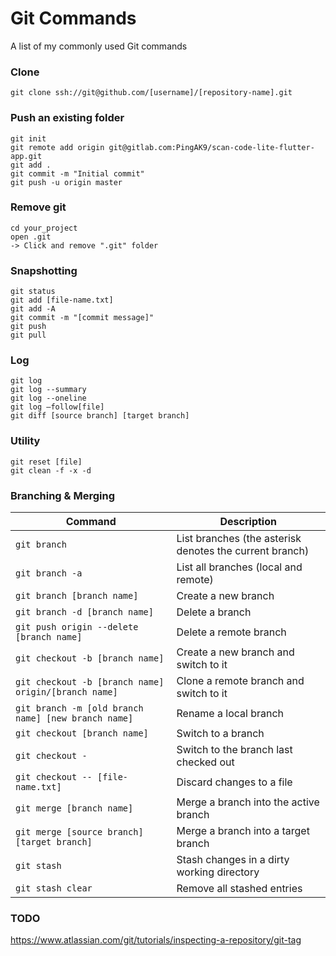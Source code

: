 # Git Commands
A list of my commonly used Git commands



### Clone

	git clone ssh://git@github.com/[username]/[repository-name].git

### Push an existing folder

	git init
	git remote add origin git@gitlab.com:PingAK9/scan-code-lite-flutter-app.git
	git add .
	git commit -m "Initial commit"
	git push -u origin master
    
### Remove git
	
    cd your_project
    open .git
    -> Click and remove ".git" folder

### Snapshotting

	git status
	git add [file-name.txt]
	git add -A
	git commit -m "[commit message]"
	git push
	git pull

### Log

    git log
    git log --summary
    git log --oneline
    git log –follow[file]  
    git diff [source branch] [target branch]
    
### Utility

	git reset [file]  
	git clean -f -x -d
    

### Branching & Merging

| Command | Description |
| ------- | ----------- |
| `git branch` | List branches (the asterisk denotes the current branch) |
| `git branch -a` | List all branches (local and remote) |
| `git branch [branch name]` | Create a new branch |
| `git branch -d [branch name]` | Delete a branch |
| `git push origin --delete [branch name]` | Delete a remote branch |
| `git checkout -b [branch name]` | Create a new branch and switch to it |
| `git checkout -b [branch name] origin/[branch name]` | Clone a remote branch and switch to it |
| `git branch -m [old branch name] [new branch name]` | Rename a local branch |
| `git checkout [branch name]` | Switch to a branch |
| `git checkout -` | Switch to the branch last checked out |
| `git checkout -- [file-name.txt]` | Discard changes to a file |
| `git merge [branch name]` | Merge a branch into the active branch |
| `git merge [source branch] [target branch]` | Merge a branch into a target branch |
| `git stash` | Stash changes in a dirty working directory |
| `git stash clear` | Remove all stashed entries |

### TODO
https://www.atlassian.com/git/tutorials/inspecting-a-repository/git-tag
